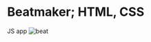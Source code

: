 # Beatmaker; HTML, CSS
JS app
![beat](https://user-images.githubusercontent.com/70057309/168447915-087153eb-2c81-431d-b033-e4e0c29b436f.JPG)
